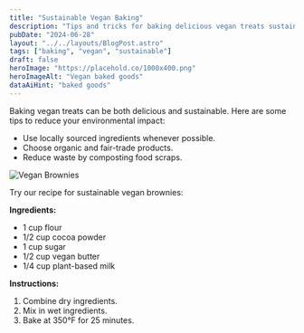 ```yaml
---
title: "Sustainable Vegan Baking"
description: "Tips and tricks for baking delicious vegan treats sustainably."
pubDate: "2024-06-28"
layout: "../../layouts/BlogPost.astro"
tags: ["baking", "vegan", "sustainable"]
draft: false
heroImage: "https://placehold.co/1000x400.png"
heroImageAlt: "Vegan baked goods"
dataAiHint: "baked goods"
---
```


Baking vegan treats can be both delicious and sustainable. Here are some tips to reduce your environmental impact:

*   Use locally sourced ingredients whenever possible.
*   Choose organic and fair-trade products.
*   Reduce waste by composting food scraps.

<img src="https://placehold.co/600x300.png" alt="Vegan Brownies" data-ai-hint="vegan brownies"/>

Try our recipe for sustainable vegan brownies:

**Ingredients:**

*   1 cup flour
*   1/2 cup cocoa powder
*   1 cup sugar
*   1/2 cup vegan butter
*   1/4 cup plant-based milk

**Instructions:**

1.  Combine dry ingredients.
2.  Mix in wet ingredients.
3.  Bake at 350°F for 25 minutes.
